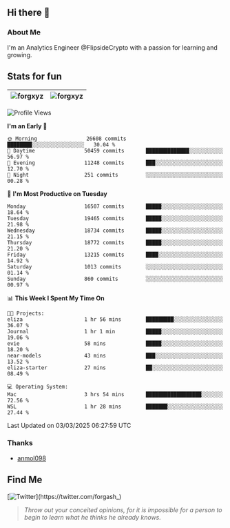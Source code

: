 ## Hi there 👋

### About Me

I'm an Analytics Engineer @FlipsideCrypto with a passion for learning and growing.
  
## Stats for fun

| <img align="center" src="https://github-readme-streak-stats.herokuapp.com/?user=forgxyz&theme=tokyonight" alt="forgxyz" /> | <img align="center" src="https://github-readme-stats.vercel.app/api?username=forgxyz&theme=tokyonight&show_icons=true" alt="forgxyz" /> |
| ------------- |------------- |


<!--START_SECTION:waka-->
![Profile Views](http://img.shields.io/badge/Profile%20Views-0-blue)

**I'm an Early 🐤** 

```text
🌞 Morning                26608 commits       ████████░░░░░░░░░░░░░░░░░   30.04 % 
🌆 Daytime                50459 commits       ██████████████░░░░░░░░░░░   56.97 % 
🌃 Evening                11248 commits       ███░░░░░░░░░░░░░░░░░░░░░░   12.70 % 
🌙 Night                  251 commits         ░░░░░░░░░░░░░░░░░░░░░░░░░   00.28 % 
```
📅 **I'm Most Productive on Tuesday** 

```text
Monday                   16507 commits       █████░░░░░░░░░░░░░░░░░░░░   18.64 % 
Tuesday                  19465 commits       █████░░░░░░░░░░░░░░░░░░░░   21.98 % 
Wednesday                18734 commits       █████░░░░░░░░░░░░░░░░░░░░   21.15 % 
Thursday                 18772 commits       █████░░░░░░░░░░░░░░░░░░░░   21.20 % 
Friday                   13215 commits       ████░░░░░░░░░░░░░░░░░░░░░   14.92 % 
Saturday                 1013 commits        ░░░░░░░░░░░░░░░░░░░░░░░░░   01.14 % 
Sunday                   860 commits         ░░░░░░░░░░░░░░░░░░░░░░░░░   00.97 % 
```


📊 **This Week I Spent My Time On** 

```text
🐱‍💻 Projects: 
eliza                    1 hr 56 mins        █████████░░░░░░░░░░░░░░░░   36.07 % 
Journal                  1 hr 1 min          █████░░░░░░░░░░░░░░░░░░░░   19.06 % 
evie                     58 mins             █████░░░░░░░░░░░░░░░░░░░░   18.20 % 
near-models              43 mins             ███░░░░░░░░░░░░░░░░░░░░░░   13.52 % 
eliza-starter            27 mins             ██░░░░░░░░░░░░░░░░░░░░░░░   08.49 % 

💻 Operating System: 
Mac                      3 hrs 54 mins       ██████████████████░░░░░░░   72.56 % 
WSL                      1 hr 28 mins        ███████░░░░░░░░░░░░░░░░░░   27.44 % 
```


 Last Updated on 03/03/2025 06:27:59 UTC
<!--END_SECTION:waka-->

### Thanks
 - [anmol098](https://github.com/anmol098/waka-readme-stats/)
  
## Find Me
[![Twitter](https://img.shields.io/twitter/url/https/twitter.com/forgash_.svg?style=social&label=Follow%20%40forgash_)](https://twitter.com/forgash_)


> *Throw out your conceited opinions, for it is impossible for a person to begin to learn what he thinks he already knows.* 

